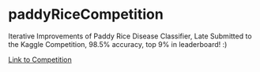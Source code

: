 # paddyRiceCompetition
Iterative Improvements of Paddy Rice Disease Classifier, Late Submitted to the Kaggle Competition, 98.5% accuracy, top 9% in leaderboard! :)

[Link to Competition](https://www.kaggle.com/competitions/paddy-disease-classification/leaderboard)

